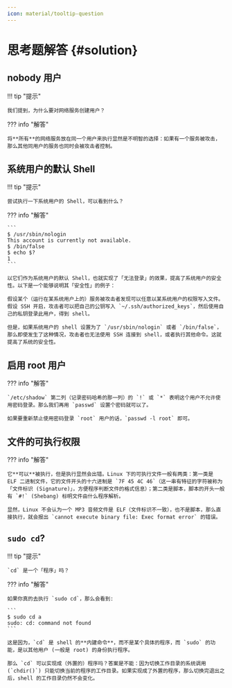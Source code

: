 ```yaml
---
icon: material/tooltip-question
---
```


# 思考题解答 {#solution}

## nobody 用户

!!! tip "提示"

    我们提到，为什么要对网络服务创建用户？

??? info "解答"

    将**所有**的网络服务放在同一个用户来执行显然是不明智的选择：如果有一个服务被攻击，那么其他同用户的服务也同时会被攻击者控制。

## 系统用户的默认 Shell

!!! tip "提示"

    尝试执行一下系统用户的 Shell，可以看到什么？

??? info "解答"

    ```
    $ /usr/sbin/nologin
    This account is currently not available.
    $ /bin/false
    $ echo $?
    1
    ```

    以它们作为系统用户的默认 Shell，也就实现了「无法登录」的效果，提高了系统用户的安全性。以下是一个能够说明其「安全性」的例子：

    假设某个（运行在某系统用户上的）服务被攻击者发现可以任意以某系统用户的权限写入文件。假设 SSH 开启，攻击者可以把自己的公钥写入 `~/.ssh/authorized_keys`，然后使用自己的私钥登录此用户，得到 shell。

    但是，如果系统用户的 shell 设置为了 `/usr/sbin/nologin` 或者 `/bin/false`，那么即使发生了这种情况，攻击者也无法使用 SSH 连接到 shell，或者执行其他命令。这就提高了系统的安全性。

## 启用 root 用户

??? info "解答"

    `/etc/shadow` 第二列（记录密码哈希的那一列）的 `!` 或 `*` 表明这个用户不允许使用密码登录。那么我们再用 `passwd` 设置个密码就可以了。

    如果要重新禁止使用密码登录 `root` 用户的话，`passwd -l root` 即可。

## 文件的可执行权限

??? info "解答"

    它**可以**被执行，但是执行显然会出错。Linux 下的可执行文件一般有两类：第一类是 ELF 二进制文件，它的文件开头的十六进制是 `7F 45 4C 46`（这一串有特征的字符被称为「文件标识 (Signature)」，方便程序判断文件的格式信息）；第二类是脚本，脚本的开头一般有 `#!` (Shebang) 标明文件由什么程序解析。

    显然，Linux 不会认为一个 MP3 音频文件是 ELF（文件标识不一致），也不是脚本，那么直接执行，就会报出 `cannot execute binary file: Exec format error` 的错误。

## `sudo cd`?

!!! tip "提示"

    `cd` 是一个「程序」吗？

??? info "解答"

    如果你真的去执行 `sudo cd`，那么会看到:

    ```
    $ sudo cd a
    sudo: cd: command not found
    ```

    这是因为，`cd` 是 shell 的**内建命令**，而不是某个具体的程序，而 `sudo` 的功能，是以其他用户 (一般是 root) 的身份执行程序。

    那么 `cd` 可以实现成（外置的）程序吗？答案是不能：因为切换工作目录的系统调用 (`chdir()`) 只能切换当前的程序的工作目录。如果实现成了外置的程序，那么切换完退出之后，shell 的工作目录仍然不会变化。
